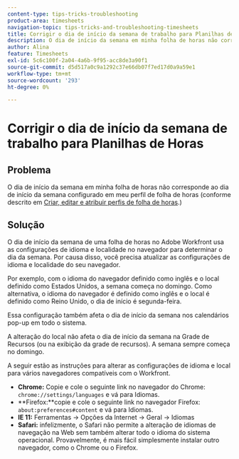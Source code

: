 ```yaml
---
content-type: tips-tricks-troubleshooting
product-area: timesheets
navigation-topic: tips-tricks-and-troubleshooting-timesheets
title: Corrigir o dia de início da semana de trabalho para Planilhas de Horas
description: O dia de início da semana em minha folha de horas não corresponde ao dia de início da semana configurado em meu perfil de folha de horas.
author: Alina
feature: Timesheets
exl-id: 5c6c100f-2a04-4a6b-9f95-acc8de3a90f1
source-git-commit: d5d517a0c9a1292c37e66db07f7ed17d0a9a59e1
workflow-type: tm+mt
source-wordcount: '293'
ht-degree: 0%

---
```


# Corrigir o dia de início da semana de trabalho para Planilhas de Horas

## Problema

O dia de início da semana em minha folha de horas não corresponde ao dia de início da semana configurado em meu perfil de folha de horas (conforme descrito em [Criar, editar e atribuir perfis de folha de horas](../../timesheets/create-and-manage-timesheets/create-timesheet-profiles.md).)

## Solução

O dia de início da semana de uma folha de horas no Adobe Workfront usa as configurações de idioma e localidade no navegador para determinar o dia da semana. Por causa disso, você precisa atualizar as configurações de idioma e localidade do seu navegador.

Por exemplo, com o idioma do navegador definido como inglês e o local definido como Estados Unidos, a semana começa no domingo. Como alternativa, o idioma do navegador é definido como inglês e o local é definido como Reino Unido, o dia de início é segunda-feira.

Essa configuração também afeta o dia de início da semana nos calendários pop-up em todo o sistema.

A alteração do local não afeta o dia de início da semana na Grade de Recursos (ou na exibição da grade de recursos). A semana sempre começa no domingo.

A seguir estão as instruções para alterar as configurações de idioma e local para vários navegadores compatíveis com o Workfront.

* **Chrome:** Copie e cole o seguinte link no navegador do Chrome: `chrome://settings/languages` e vá para Idiomas.
* **Firefox:**copie e cole o seguinte link no navegador Firefox: `about:preferences#content` e vá para Idiomas.
* **IE 11:** Ferramentas -> Opções da Internet -> Geral -> Idiomas
* **Safari:** infelizmente, o Safari não permite a alteração de idiomas de navegação na Web sem também alterar todo o idioma do sistema operacional. Provavelmente, é mais fácil simplesmente instalar outro navegador, como o Chrome ou o Firefox.


